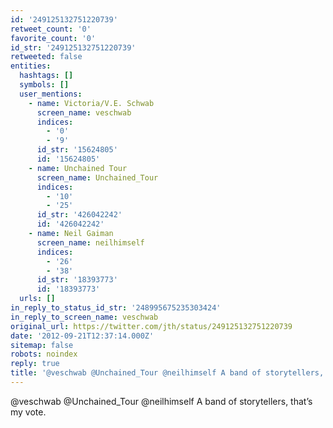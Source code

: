 ```yaml
---
id: '249125132751220739'
retweet_count: '0'
favorite_count: '0'
id_str: '249125132751220739'
retweeted: false
entities:
  hashtags: []
  symbols: []
  user_mentions:
    - name: Victoria/V.E. Schwab
      screen_name: veschwab
      indices:
        - '0'
        - '9'
      id_str: '15624805'
      id: '15624805'
    - name: Unchained Tour
      screen_name: Unchained_Tour
      indices:
        - '10'
        - '25'
      id_str: '426042242'
      id: '426042242'
    - name: Neil Gaiman
      screen_name: neilhimself
      indices:
        - '26'
        - '38'
      id_str: '18393773'
      id: '18393773'
  urls: []
in_reply_to_status_id_str: '248995675235303424'
in_reply_to_screen_name: veschwab
original_url: https://twitter.com/jth/status/249125132751220739
date: '2012-09-21T12:37:14.000Z'
sitemap: false
robots: noindex
reply: true
title: '@veschwab @Unchained_Tour @neilhimself A band of storytellers, that’s my vote.'
---
```


@veschwab @Unchained_Tour @neilhimself A band of storytellers, that’s my vote.